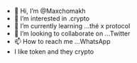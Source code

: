 - 👋 Hi, I’m @Maxchomakh
- 👀 I’m interested in .crypto 
- 🌱 I’m currently learning ...thé x protocol 
- 💞️ I’m looking to collaborate on ...Twitter 
- 📫 How to reach me ...WhatsApp
- I like token and they crypto 

<!---
Maxchomakh/Maxchomakh is a ✨ special ✨ repository because its `README.md` (this file) appears on your GitHub profile.
You can click the Preview link to take a look at your changes.
--->
